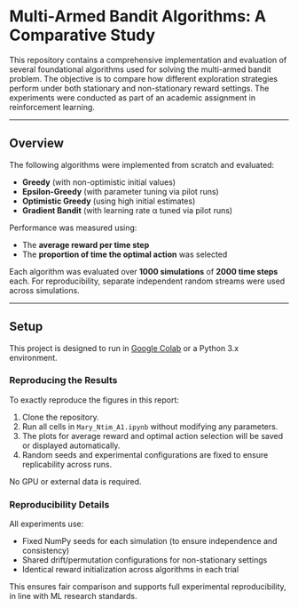 # Multi-Armed Bandit Algorithms: A Comparative Study
This repository contains a comprehensive implementation and evaluation of several foundational algorithms used for solving the multi-armed bandit problem. The objective is to compare how different exploration strategies perform under both stationary and non-stationary reward settings. The experiments were conducted as part of an academic assignment in reinforcement learning.

---

## Overview

The following algorithms were implemented from scratch and evaluated:

- **Greedy** (with non-optimistic initial values)
- **Epsilon-Greedy** (with parameter tuning via pilot runs)
- **Optimistic Greedy** (using high initial estimates)
- **Gradient Bandit** (with learning rate α tuned via pilot runs)

Performance was measured using:

- The **average reward per time step**
- The **proportion of time the optimal action** was selected

Each algorithm was evaluated over **1000 simulations** of **2000 time steps** each. For reproducibility, separate independent random streams were used across simulations.

---

## Setup

This project is designed to run in [Google Colab](https://colab.research.google.com/) or a Python 3.x environment.


### Reproducing the Results

To exactly reproduce the figures in this report:

1. Clone the repository.
2. Run all cells in `Mary_Ntim_A1.ipynb` without modifying any parameters.
3. The plots for average reward and optimal action selection will be saved or displayed automatically.
4. Random seeds and experimental configurations are fixed to ensure replicability across runs.

No GPU or external data is required.

### Reproducibility Details

All experiments use:
- Fixed NumPy seeds for each simulation (to ensure independence and consistency)
- Shared drift/permutation configurations for non-stationary settings
- Identical reward initialization across algorithms in each trial

This ensures fair comparison and supports full experimental reproducibility, in line with ML research standards.
